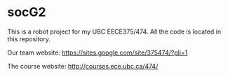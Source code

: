 socG2
=====

This is a robot project for my UBC EECE375/474. All the code is located in this repository.

Our team website:
https://sites.google.com/site/375474/?pli=1

The course website:
http://courses.ece.ubc.ca/474/

